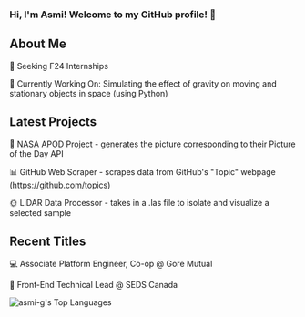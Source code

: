 ### Hi, I'm Asmi! Welcome to my GitHub profile! 💌  


## About Me
🧭 Seeking F24 Internships

🤖 Currently Working On: Simulating the effect of gravity on moving and stationary objects in space (using Python)
<!--#### 📊 Languages Frequently Used: https://gh-stats-gen.vercel.app/-->


## Latest Projects
🌌 NASA APOD Project - generates the picture corresponding to their Picture of the Day API  

📊 GitHub Web Scraper - scrapes data from GitHub's "Topic" webpage (https://github.com/topics)

🌞 LiDAR Data Processor - takes in a .las file to isolate and visualize a selected sample


## Recent Titles
<!--🌀 Systems Analyst Intern @ OpenText -->

💻 Associate Platform Engineer, Co-op @ Gore Mutual

🚀 Front-End Technical Lead @ SEDS Canada  

<!--⚡ Software Team Member @ Waterloo Space Soldering Team -->

![asmi-g's Top Languages](https://github-readme-stats.vercel.app/api/top-langs/?username=asmi-g&theme=midnight-purple&show_icons=true&hide_border=true&layout=compact)

<!--
**asmi-g/asmi-g** is a ✨ _special_ ✨ repository because its `README.md` (this file) appears on your GitHub profile.
-->

